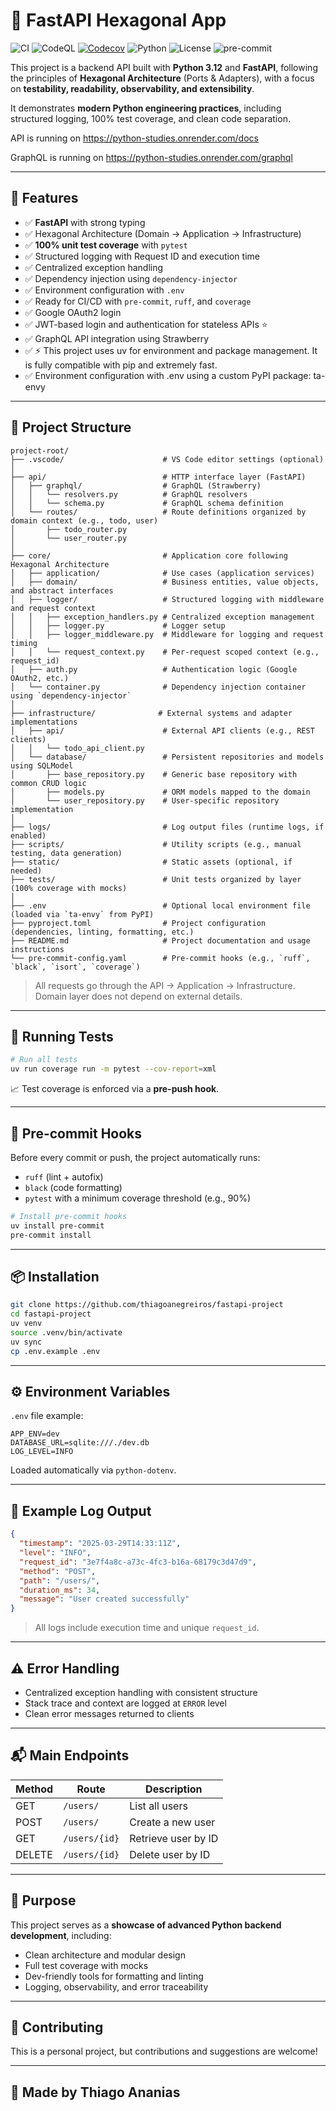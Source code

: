 # 🐍 FastAPI Hexagonal App

![CI](https://github.com/thiagoanegreiros/fastapi-project/actions/workflows/ci.yml/badge.svg)
![CodeQL](https://github.com/thiagoanegreiros/fastapi-project/actions/workflows/codeql.yml/badge.svg)
[![Codecov](https://codecov.io/gh/thiagoanegreiros/fastapi-project/branch/main/graph/badge.svg)](https://codecov.io/gh/thiagoanegreiros/fastapi-project)
![Python](https://img.shields.io/badge/python-3.12-blue.svg)
![License](https://img.shields.io/github/license/thiagoanegreiros/fastapi-project.svg)
![pre-commit](https://img.shields.io/badge/pre--commit-enabled-brightgreen.svg)

This project is a backend API built with **Python 3.12** and **FastAPI**, following the principles of **Hexagonal Architecture** (Ports & Adapters), with a focus on **testability, readability, observability, and extensibility**.

It demonstrates **modern Python engineering practices**, including structured logging, 100% test coverage, and clean code separation.

API is running on https://python-studies.onrender.com/docs

GraphQL is running on https://python-studies.onrender.com/graphql

---

## 🚀 Features 

- ✅ **FastAPI** with strong typing
- ✅ Hexagonal Architecture (Domain → Application → Infrastructure)
- ✅ **100% unit test coverage** with `pytest`
- ✅ Structured logging with Request ID and execution time
- ✅ Centralized exception handling
- ✅ Dependency injection using `dependency-injector`
- ✅ Environment configuration with `.env`
- ✅ Ready for CI/CD with `pre-commit`, `ruff`, and `coverage`
- ✅ Google OAuth2 login
- ✅ JWT-based login and authentication for stateless APIs ⭐️
- ✅ GraphQL API integration using Strawberry
- ✅ ⚡ This project uses uv for environment and package management. It is fully compatible with pip and extremely fast.
- ✅ Environment configuration with .env using a custom PyPI package: ta-envy

---

## 🧱 Project Structure

```
project-root/
├── .vscode/                      # VS Code editor settings (optional)
│
├── api/                          # HTTP interface layer (FastAPI)
│   ├── graphql/                  # GraphQL (Strawberry)
│   │   └── resolvers.py          # GraphQL resolvers
│   │   └── schema.py             # GraphQL schema definition
│   └── routes/                   # Route definitions organized by domain context (e.g., todo, user)
│       ├── todo_router.py
│       └── user_router.py
│
├── core/                         # Application core following Hexagonal Architecture
│   ├── application/              # Use cases (application services)
│   ├── domain/                   # Business entities, value objects, and abstract interfaces
│   ├── logger/                   # Structured logging with middleware and request context
│   │   ├── exception_handlers.py # Centralized exception management
│   │   ├── logger.py             # Logger setup
│   │   ├── logger_middleware.py  # Middleware for logging and request timing
│   │   └── request_context.py    # Per-request scoped context (e.g., request_id)
│   ├── auth.py                   # Authentication logic (Google OAuth2, etc.)
│   └── container.py              # Dependency injection container using `dependency-injector`
│
├── infrastructure/              # External systems and adapter implementations
│   ├── api/                      # External API clients (e.g., REST clients)
│   │   └── todo_api_client.py
│   └── database/                 # Persistent repositories and models using SQLModel
│       ├── base_repository.py    # Generic base repository with common CRUD logic
│       ├── models.py             # ORM models mapped to the domain
│       └── user_repository.py    # User-specific repository implementation
│
├── logs/                         # Log output files (runtime logs, if enabled)
├── scripts/                      # Utility scripts (e.g., manual testing, data generation)
├── static/                       # Static assets (optional, if needed)
├── tests/                        # Unit tests organized by layer (100% coverage with mocks)
│
├── .env                          # Optional local environment file (loaded via `ta-envy` from PyPI)
├── pyproject.toml                # Project configuration (dependencies, linting, formatting, etc.)
├── README.md                     # Project documentation and usage instructions
└── pre-commit-config.yaml        # Pre-commit hooks (e.g., `ruff`, `black`, `isort`, `coverage`)
```

> All requests go through the API → Application → Infrastructure. Domain layer does not depend on external details.

---

## 🧪 Running Tests

```bash
# Run all tests
uv run coverage run -m pytest --cov-report=xml
```

📈 Test coverage is enforced via a **pre-push hook**.

---

## 🔐 Pre-commit Hooks

Before every commit or push, the project automatically runs:

- `ruff` (lint + autofix)
- `black` (code formatting)
- `pytest` with a minimum coverage threshold (e.g., 90%)

```bash
# Install pre-commit hooks
uv install pre-commit
pre-commit install
```

---

## 📦 Installation

```bash
git clone https://github.com/thiagoanegreiros/fastapi-project
cd fastapi-project
uv venv
source .venv/bin/activate
uv sync
cp .env.example .env
```

---

## ⚙️ Environment Variables

`.env` file example:

```env
APP_ENV=dev
DATABASE_URL=sqlite:///./dev.db
LOG_LEVEL=INFO
```

Loaded automatically via `python-dotenv`.

---

## 📄 Example Log Output

```json
{
  "timestamp": "2025-03-29T14:33:11Z",
  "level": "INFO",
  "request_id": "3e7f4a8c-a73c-4fc3-b16a-68179c3d47d9",
  "method": "POST",
  "path": "/users/",
  "duration_ms": 34,
  "message": "User created successfully"
}
```

> All logs include execution time and unique `request_id`.

---

## ⚠️ Error Handling

- Centralized exception handling with consistent structure
- Stack trace and context are logged at `ERROR` level
- Clean error messages returned to clients

---

## 📬 Main Endpoints

| Method | Route          | Description               |
|--------|----------------|---------------------------|
| GET    | `/users/`      | List all users            |
| POST   | `/users/`      | Create a new user         |
| GET    | `/users/{id}`  | Retrieve user by ID       |
| DELETE | `/users/{id}`  | Delete user by ID         |

---

## 🧠 Purpose

This project serves as a **showcase of advanced Python backend development**, including:

- Clean architecture and modular design
- Full test coverage with mocks
- Dev-friendly tools for formatting and linting
- Logging, observability, and error traceability

---

## 🤝 Contributing

This is a personal project, but contributions and suggestions are welcome!

---

## 🐍 Made by Thiago Ananias
